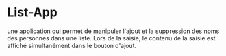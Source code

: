 # List-App
une application qui permet de manipuler l'ajout et la suppression des noms des personnes dans une liste. Lors de la saisie, le contenu de la saisie est affiché simultanément dans le bouton d'ajout. 
